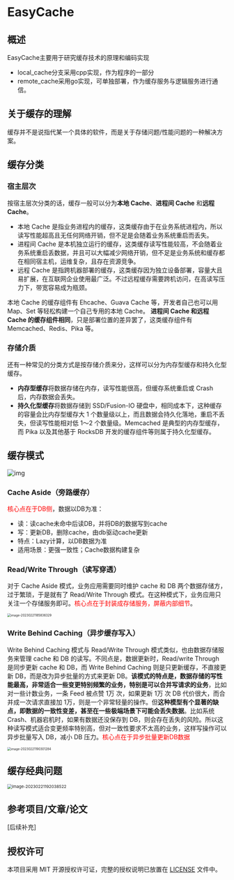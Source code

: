 # EasyCache

## 概述

EasyCache主要用于研究缓存技术的原理和编码实现
- local_cache分支采用cpp实现，作为程序的一部分
- remote_cache采用go实现，可单独部署，作为缓存服务与逻辑服务进行通信。

## 关于缓存的理解

缓存并不是说指代某一个具体的软件，而是关于存储问题/性能问题的一种解决方案。

## 缓存分类

### 宿主层次

按宿主层次分类的话，缓存一般可以分为**本地 Cache**、**进程间 Cache** 和**远程 Cache**。

- 本地 Cache 是指业务进程内的缓存，这类缓存由于在业务系统进程内，所以读写性能超高且无任何网络开销，但不足是会随着业务系统重启而丢失。
- 进程间 Cache 是本机独立运行的缓存，这类缓存读写性能较高，不会随着业务系统重启丢数据，并且可以大幅减少网络开销，但不足是业务系统和缓存都在相同宿主机，运维复杂，且存在资源竞争。
- 远程 Cache 是指跨机器部署的缓存，这类缓存因为独立设备部署，容量大且易扩展，在互联网企业使用最广泛。不过远程缓存需要跨机访问，在高读写压力下，带宽容易成为瓶颈。

本地 Cache 的缓存组件有 Ehcache、Guava Cache 等，开发者自己也可以用 Map、Set 等轻松构建一个自己专用的本地 Cache。
**进程间 Cache 和远程 Cache 的缓存组件相同**，只是部署位置的差异罢了，这类缓存组件有 Memcached、Redis、Pika 等。

### 存储介质

还有一种常见的分类方式是按存储介质来分，这样可以分为内存型缓存和持久化型缓存。

- **内存型缓存**将数据存储在内存，读写性能很高，但缓存系统重启或 Crash 后，内存数据会丢失。
- **持久化型缓存**将数据存储到 SSD/Fusion-IO 硬盘中，相同成本下，这种缓存的容量会比内存型缓存大 1 个数量级以上，而且数据会持久化落地，重启不丢失，但读写性能相对低 1～2 个数量级。Memcached 是典型的内存型缓存，而 Pika 以及其他基于 RocksDB 开发的缓存组件等则属于持久化型缓存。


## 缓存模式

![img](https://hl1998-1255562705.cos.ap-shanghai.myqcloud.com/Img/%E4%BC%81%E4%B8%9A%E5%BE%AE%E4%BF%A1%E6%88%AA%E5%9B%BE_16769758055025.png)

### Cache Aside（旁路缓存）

<font color='red'>核心点在于DB侧</font>，数据以DB为准：

- 读：读cache未命中后读DB，并将DB的数据写到cache
- 写：更新DB，删除cache，由db驱动cache更新
- 特点：Lazy计算，以DB数据为准
- 适用场景：更强一致性；Cache数据构建复杂

### Read/Write Through（读写穿透）

对于 Cache Aside 模式，业务应用需要同时维护 cache 和 DB 两个数据存储方，过于繁琐，于是就有了 Read/Write Through 模式。在这种模式下，业务应用只关注一个存储服务即可。<font color='red'>核心点在于封装成存储服务，屏蔽内部细节</font>。

<img src="https://hl1998-1255562705.cos.ap-shanghai.myqcloud.com/Img/image-20230221185836329.png" alt="image-20230221185836329" style="zoom:50%;" />

### Write Behind Caching（异步缓存写入）

Write Behind Caching 模式与 Read/Write Through 模式类似，也由数据存储服务来管理 cache 和 DB 的读写。不同点是，数据更新时，Read/write Through 是同步更新 cache 和 DB，而 Write Behind Caching 则是只更新缓存，不直接更新 DB，而是改为异步批量的方式来更新 DB。**该模式的特点是，数据存储的写性能最高，非常适合一些变更特别频繁的业务，特别是可以合并写请求的业务**，比如对一些计数业务，一条 Feed 被点赞 1万 次，如果更新 1万 次 DB 代价很大，而合并成一次请求直接加 1万，则是一个非常轻量的操作。但**这种模型有个显著的缺点，即数据的一致性变差，甚至在一些极端场景下可能会丢失数据**。比如系统 Crash、机器宕机时，如果有数据还没保存到 DB，则会存在丢失的风险。所以这种读写模式适合变更频率特别高，但对一致性要求不太高的业务，这样写操作可以异步批量写入 DB，减小 DB 压力。<font color='red'>核心点在于异步批量更新DB数据</font>

<img src="https://hl1998-1255562705.cos.ap-shanghai.myqcloud.com/Img/image-20230221190301284.png" alt="image-20230221190301284" style="zoom:50%;" />

## 缓存经典问题

<img src="https://hl1998-1255562705.cos.ap-shanghai.myqcloud.com/Img/image-20230221192038522.png" alt="image-20230221192038522" style="zoom:67%;" />

## 参考项目/文章/论文

[后续补充]

## 授权许可
本项目采用 MIT 开源授权许可证，完整的授权说明已放置在 [LICENSE](LICENSE) 文件中。
